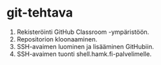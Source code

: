 # git-tehtava
1. Rekisteröinti GitHub Classroom -ympäristöön.
2. Repositorion kloonaaminen.
3. SSH-avaimen luominen ja lisääminen GitHubiin.
4. SSH-avaimen tuonti shell.hamk.fi-palvelimelle.
